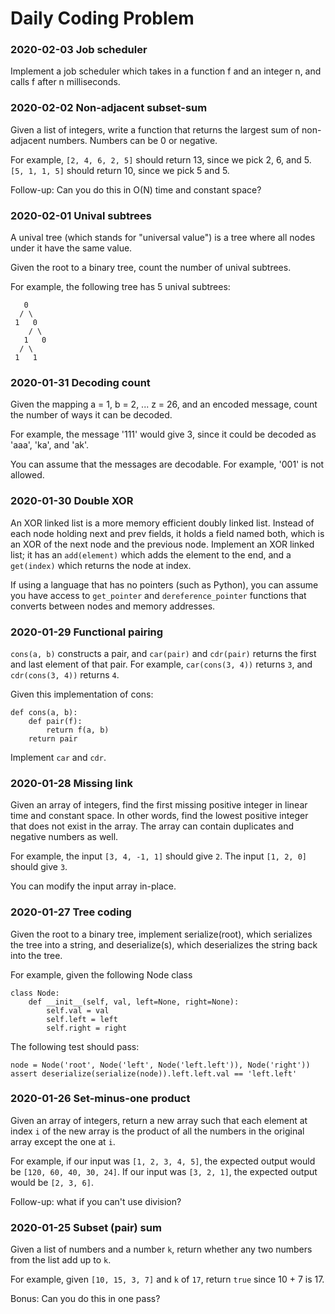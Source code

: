 # Daily Coding Problem

### 2020-02-03 Job scheduler

Implement a job scheduler which takes in a function f and an integer n, and calls f after n milliseconds.

### 2020-02-02 Non-adjacent subset-sum

Given a list of integers, write a function that returns the largest sum of non-adjacent numbers. 
Numbers can be 0 or negative.

For example, `[2, 4, 6, 2, 5]` should return 13, since we pick 2, 6, and 5. `[5, 1, 1, 5]` should return 10, 
since we pick 5 and 5.

Follow-up: Can you do this in O(N) time and constant space?

### 2020-02-01 Unival subtrees

A unival tree (which stands for "universal value") is a tree where all nodes under it have the same value.

Given the root to a binary tree, count the number of unival subtrees.

For example, the following tree has 5 unival subtrees:
```
   0
  / \
 1   0
    / \
   1   0
  / \
 1   1
```

### 2020-01-31 Decoding count

Given the mapping a = 1, b = 2, ... z = 26, and an encoded message, count the number of ways it can be decoded.

For example, the message '111' would give 3, since it could be decoded as 'aaa', 'ka', and 'ak'.

You can assume that the messages are decodable. For example, '001' is not allowed.

### 2020-01-30 Double XOR

An XOR linked list is a more memory efficient doubly linked list. Instead of each node holding next 
and prev fields, it holds a field named both, which is an XOR of the next node and the previous node. 
Implement an XOR linked list; it has an `add(element)` which adds the element to the end, and a 
`get(index)` which returns the node at index.

If using a language that has no pointers (such as Python), you can assume you have access to 
`get_pointer` and `dereference_pointer` functions that converts between nodes and memory addresses.

### 2020-01-29 Functional pairing

`cons(a, b)` constructs a pair, and `car(pair)` and `cdr(pair)` returns the first and last element of 
that pair. For example, `car(cons(3, 4))` returns `3`, and `cdr(cons(3, 4))` returns `4`.

Given this implementation of cons:

```
def cons(a, b):
    def pair(f):
        return f(a, b)
    return pair
```
Implement `car` and `cdr`.

### 2020-01-28 Missing link

Given an array of integers, find the first missing positive integer in linear time and constant space. 
In other words, find the lowest positive integer that does not exist in the array. The array can contain 
duplicates and negative numbers as well.

For example, the input `[3, 4, -1, 1]` should give `2`. The input `[1, 2, 0]` should give `3`.

You can modify the input array in-place.

### 2020-01-27 Tree coding

Given the root to a binary tree, implement serialize(root), which serializes the tree into a string, and 
deserialize(s), which deserializes the string back into the tree.

For example, given the following Node class

```
class Node:
    def __init__(self, val, left=None, right=None):
        self.val = val
        self.left = left
        self.right = right
```
The following test should pass:

```
node = Node('root', Node('left', Node('left.left')), Node('right'))
assert deserialize(serialize(node)).left.left.val == 'left.left'
```

### 2020-01-26 Set-minus-one product

Given an array of integers, return a new array such that each element at index `i` of the new array is the 
product of all the numbers in the original array except the one at `i`.

For example, if our input was `[1, 2, 3, 4, 5]`, the expected output would be `[120, 60, 40, 30, 24]`. If 
our input was `[3, 2, 1]`, the expected output would be `[2, 3, 6]`.

Follow-up: what if you can't use division? 

### 2020-01-25 Subset (pair) sum

Given a list of numbers and a number `k`, return whether any two numbers from the list add up to `k`.

For example, given `[10, 15, 3, 7]` and `k` of `17`, return `true` since 10 + 7 is 17.

Bonus: Can you do this in one pass?
